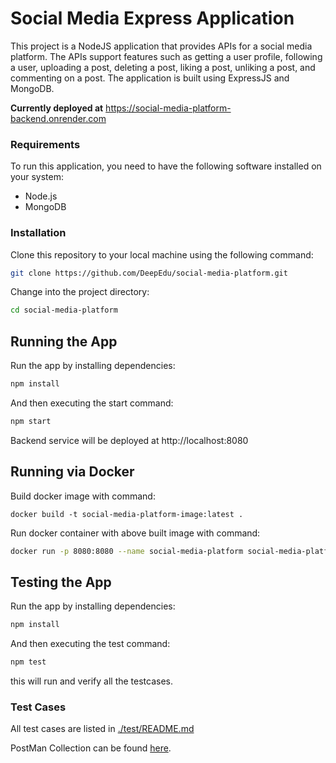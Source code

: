 # Social Media Express Application

This project is a NodeJS application that provides APIs for a social media platform. The APIs support features such as getting a user profile, following a user, uploading a post, deleting a post, liking a post, unliking a post, and commenting on a post. The application is built using ExpressJS and MongoDB.

**Currently deployed at** https://social-media-platform-backend.onrender.com

### Requirements

To run this application, you need to have the following software installed on your system:

- Node.js
- MongoDB

### Installation

Clone this repository to your local machine using the following command:

```sh
git clone https://github.com/DeepEdu/social-media-platform.git
```

Change into the project directory:

```sh
cd social-media-platform
```

## Running the App

Run the app by installing dependencies:

```sh
npm install
```

And then executing the start command:

```sh
npm start
```

Backend service will be deployed at http://localhost:8080

## Running via Docker

Build docker image with command:

```shell
docker build -t social-media-platform-image:latest .
```

Run docker container with above built image with command:

```sh
docker run -p 8080:8080 --name social-media-platform social-media-platform-image:latest
```

## Testing the App

Run the app by installing dependencies:

```sh
npm install
```

And then executing the test command:

```sh
npm test
```

this will run and verify all the testcases.

### Test Cases

All test cases are listed in [./test/README.md](./test/README.md)

PostMan Collection can be found [here]().
